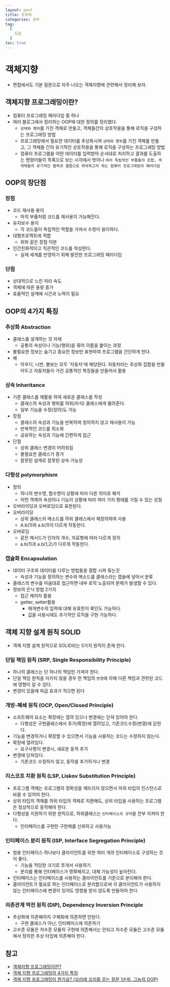 ```yaml
---
layout: post
title: 도와줘
categories: 공부
tag:
  [
    도움
  ]
toc: true
---
```


# 객체지향

- 면접에서도 기본 질문으로 자주 나오는 객체지향에 관련해서 정리해 보자.

## 객체지향 프로그래밍이란?

- 컴퓨터 프로그래밍 패러다임 중 하나
- 여러 블로그에서 정리하는 OOP에 대한 정의를 정리했다.
  - `상태와 행위`를 가진 객체로 만들고, 객체들간의 상호작용을 통해 로직을 구성하는 프로그래밍 방법
  - 프로그래밍에서 필요한 데이터를 추상화시켜 `상태와 행위`를 가진 객체를 만들고, 그 객체들 간의 유기적인 상호작용을 통해 로직을 구성하는 프로그래밍 방법
  - 컴퓨터 프로그램을 어떤 데이터를 입력받아 순서대로 처리하고 결과를 도출하는 명령어들의 목록으로 보는 시각에서 벗어나 `여러 독립적인 부품들의 조합, 즉 객체들의 유기적인 협력과 결합으로 파악하고자 하는 컴퓨터 프로그래밍의 패러다임`

## OOP의 장단점

### 장점

- 코드 재사용 용이
  - 마치 부품처럼 코드를 재사용이 가능해진다.
- 유지보수 용이
  - 각 코드들이 독립적인 역할을 가져서 수정이 용이하다.
- 대형프로젝트에 적합
  - 위와 같은 장점 덕분
- 인간친화적이고 직관적인 코드를 작성한다.
  - 실제 세계를 반영하기 위해 발전한 프로그래밍 패러다임

### 단점

- 상대적으로 느린 처리 속도
- 객체에 따른 용량 증가
- 효율적인 설계에 시간과 노력이 필요

## OOP의 4가지 특징

### 추상화 Abstraction

- 클래스를 설계하는 것 자체
  - 공통의 속성이나 기능(행위)을 묶어 이름을 붙이는 과정
- 불필요한 정보는 숨기고 중요한 정보만 표현하여 프로그램을 간단하게 한다.
- 예
  - 아우디, 니싼, 볼보는 모두 '자동차'에 해당된다. 자동차라는 추상화 집합을 만들어두고 자동차들이 가진 공통적인 특징들을 만들어서 활용

### 상속 Inheritance

- 기존 클래스를 재활용 하여 새로운 클래스를 작성
  - 클래스의 속성과 행위를 하위(자식) 클래스에게 물려준다.
  - 일부 기능을 수정(정의)도 가능
- 장점
  - 클래스의 속성과 기능을 반복하여 정의하지 않고 재사용이 가능
  - 반복적인 코드를 최소화
  - 공유하는 속성과 기능에 간편하게 접근
- 단점
  - 상위 클래스 변경이 어려워짐
  - 불필요한 클래스가 증가
  - 잘못된 설계로 잘못된 상속 가능성

### 다형성 polymorphism

- 정의
  - 하나의 변수명, 함수명이 상황에 따라 다른 의미로 해석
  - 어떤 객체의 속성이나 기능이 상황에 따라 여러 가지 형태를 가질 수 있는 성질
- 오버라이딩과 오버로딩으로 표현된다.
- 오버라이딩
  - 상위 클래스의 메소드를 하위 클래스에서 재정의하여 사용
  - A.b(1)와 a.b(1)이 다르게 작동한다.
- 오버로딩
  - 같은 메서드가 인자의 개수, 자료형에 따라 다르게 정의
  - a.b(1)과 a.b(1,2)가 다르게 작동한다.

### 캡슐화 Encapsulation

- 데이터 구조와 데이터를 다루는 방법들을 결합 시켜 묶는것
  - 속성과 기능을 정의하는 변수와 메소드를 클래스라는 캡슐에 넣어서 분류
- 클래스의 변수를 마음대로 접근하면 내부 로직 노출되어 문제가 발생할 수 있다.
- 정보의 은닉 방법 2가지
  - 접근 제어자 활용
  - getter, setter활용
    - 매개변수의 입력에 대해 유효한지 확인도 가능하다.
    - 값을 사용시에도 추가적인 로직을 구현 가능하다.

## 객체 지향 설계 원칙 SOLID

- 객체 지향 설계 원칙으로 SOLID라는 5가지 원칙이 존재 한다.

### 단일 책임 원칙 (SRP, Single Responsibility Principle)

- 하나의 클래스는 단 하나의 책임만 가져야 한다.
- 단일 책임 원칙을 지키지 않을 경우 한 책임의 `변경`에 의해 다른 책임과 관련된 코드에 영향이 갈 수 있다.
- 변경이 있을때 파급 효과가 적으면 된다

### 개방-폐쇄 원칙 (OCP, Open/Closed Principle)

- 소프트웨어 요소는 확장에는 열려 있으나 변경에는 닫혀 있어야 한다.
  - 다형성은 구현클래스에서 추가(확장)에 열려있고, 기존코드수정(변경)에 닫힌다.
- 기능을 변경하거나 확장할 수 있으면서 기능을 사용하는 코드는 수정하지 않는다.
- 확장에 열려있다.
  - 요구사항이 변경시, 새로운 동작 추가
- 변경에 닫혀있다.
  - 기존코드 수정하지 않고, 동작을 추가하거나 변경

### 리스코프 치환 원칙 (LSP, Liskov Substitution Principle)

- 프로그램 객체는 프로그램의 정확성을 깨뜨리지 않으면서 하위 타입의 인스턴스로 바꿀 수 있어야 한다.
- 상위 타입의 객체를 하위 타입의 객체로 치환해도, 상위 타입을 사용하는 프로그램은 정상적으로 동작해야 한다.
- 다형성을 지원하기 위한 원칙으로, 하위클래스는 `인터페이스의 규약`을 전부 지켜야 한다.
  - 인터페이스를 구현한 구현체를 신뢰하고 사용가능

### 인터페이스 분리 원칙 (ISP, Interface Segregation Principle)

- 범용 인터페이스 하나보다 클라이언트를 위한 여러 개의 인터페이스로 구성하는 것이 좋다.
  - 기능을 적당한 크기로 쪼개서 사용하기
  - 분리를 통해 인터페이스가 명확해지고, 대체 가능성이 높아진다.
- 인터페이스는 인터페이스를 사용하는 클라이언트를 기준으로 분리해야 한다.
- 클라이언트가 필요로 하는 인터페이스로 분리함으로써 각 클라이언트가 사용하지 않는 인터페이스에 변경이 있어도 영향을 받지 않도록 만들어야 한다.

### 의존관계 역전 원칙 (DIP), Dependency Inversion Principle

- 추상화에 의존해야지 구체화에 의존하면 안된다.
  - 구현 클래스가 아닌, 인터페이스에 의존하기
- 고수준 모듈은 저수준 모듈의 구현에 의존해서는 안되고 저수준 모듈은 고수준 모듈에서 정의한 추상 타입에 의존해야 한다.

## 참고

- [객체지향 프로그래밍이란?](https://jongminfire.dev/%EA%B0%9D%EC%B2%B4%EC%A7%80%ED%96%A5-%ED%94%84%EB%A1%9C%EA%B7%B8%EB%9E%98%EB%B0%8D%EC%9D%B4%EB%9E%80)
- [객체 지향 프로그래밍의 4가지 특징](https://www.codestates.com/blog/content/%EA%B0%9D%EC%B2%B4-%EC%A7%80%ED%96%A5-%ED%94%84%EB%A1%9C%EA%B7%B8%EB%9E%98%EB%B0%8D-%ED%8A%B9%EC%A7%95)
- [객체 지향 프로그래밍이 뭔가요? (꼬리에 꼬리를 무는 질문 1순위, 그놈의 OOP)](https://jeong-pro.tistory.com/95)
